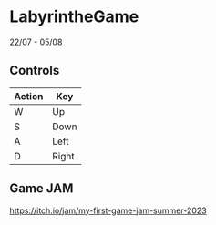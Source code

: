 # LabyrintheGame
22/07 - 05/08

## Controls
|Action|Key|
|-|-|
|W | Up|
|S | Down|
|A | Left|
|D | Right|

## Game JAM

https://itch.io/jam/my-first-game-jam-summer-2023
